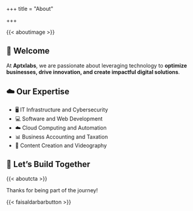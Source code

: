 +++
title = "About"

+++

{{< aboutimage >}}

## 👋 Welcome

At **Aptxlabs**, we are passionate about leveraging technology to **optimize businesses, drive innovation, and create impactful digital solutions**. 

## ☁️ Our Expertise  

- 🖥 IT Infrastructure and Cybersecurity
- 💻 Software and Web Development
- ☁️ Cloud Computing and Automation
- 📊 Business Accounting and Taxation
- 🎥 Content Creation and Videography

## 🚀 Let’s Build Together

{{< aboutcta >}}

Thanks for being part of the journey!

{{< faisaldarbarbutton >}}

